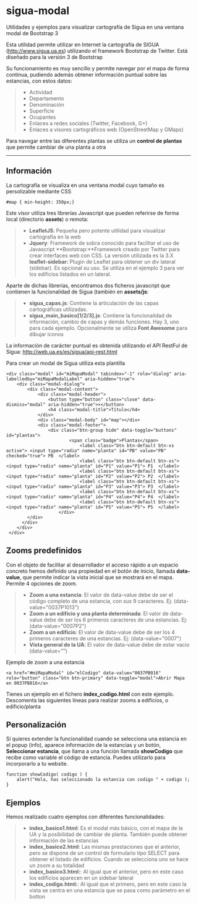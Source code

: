 # sigua-modal
Utilidades y ejemplos para visualizar cartografía de Sigua en una ventana modal de Bootstrap 3

Esta utilidad permite utilizar en Internet la cartografía de SIGUA (http://www.sigua.ua.es) utilizando el framework Bootstrap de Twitter. Está diseñado para la versión 3 de Bootstrap

Su funcionamiento es muy sencillo y permite navegar por el mapa de forma continua, pudiendo además obtener información puntual sobre las estancias, con estos datos:
> - Actividad
> - Departamento
> - Denominación
> - Superficie
> - Ocupantes
> - Enlaces a redes sociales (Twitter, Facebook, G+)
> - Enlaces a visores cartográficos web (OpenStreetMap y GMaps)

Para navegar entre las diferentes plantas se utiliza un **control de plantas** que permite cambiar de una planta a otra

----------


Información
-------------

La cartografía se visualiza en una ventana modal cuyo tamaño es persolizable mediante CSS 
```
#map { min-height: 350px;}
```
Este  visor utiliza tres  librerías Javascript que pueden referirse de forma local (directorio **assets**) o remota:
> - **LeafletJS**: Pequeña pero potente utilidad para visualizar cartografía en la web
> - **Jquery**: Framework de sobra conocido para facilitar el uso de Javascript
> **Bootstrap:**Framework creado por Twitter para crear interfaces web con CSS. La versión utilizada es la 3.X
> **leaflet-sidebar:** Plugin de Leaflet para obtener un div lateral (sidebar). Es opcional su uso. Se utiliza en el ejemplo 3 para ver los edificios listados en un lateral.

Aparte de dichas librerías, encontramos dos ficheros javascript que contienen la funcionalidad de Sigua (también en **assets/js**:
> - **sigua_capas.js**: Contiene la articulación de las capas cartográficas utilizadas.
> - **sigua_main_basico[1/2/3].js**: Contiene la funcionalidad de información, cambio de capas y demás funciones. Hay 3, uno para cada ejemplo.
Opcionalmente se utiliza **Font Awesome** para dibujar iconos

La información de carácter puntual es obtenida utilizando el API RestFul de Sigua: http://web.ua.es/es/sigua/api-rest.html

Para crear un modal de Sigua utiliza esta plantilla
```
<div class="modal" id="miMapaModal" tabindex="-1" role="dialog" aria-labelledby="miMapaModalLabel" aria-hidden="true">
    <div class="modal-dialog">
        <div class="modal-content">
            <div class="modal-header">
                <button type="button" class="close" data-dismiss="modal" aria-hidden="true">×</button> 
                <h4 class="modal-title">Título</h4>
            </div>
            <div class="modal-body" id="map"></div>
            <div class="modal-footer">
            	<div class="btn-group hide" data-toggle="buttons" id="plantas">
						<span class="badge">Plantas</span>
							<label class="btn btn-default btn-xs active"> <input type="radio" name="planta" id="PB" value="PB" checked="true"> PB  </label>
							<label class="btn btn-default btn-xs"> <input type="radio" name="planta" id="P1" value="P1"> P1  </label>
							<label class="btn btn-default btn-xs"> <input type="radio" name="planta" id="P2" value="P2"> P2  </label>
							<label class="btn btn-default btn-xs"> <input type="radio" name="planta" id="P3" value="P3"> P3  </label>
							<label class="btn btn-default btn-xs"> <input type="radio" name="planta" id="P4" value="P4"> P4  </label>
							<label class="btn btn-default btn-xs"> <input type="radio" name="planta" id="PS" value="PS"> PS  </label>
					</div>	              
        </div>            
      </div>
    </div>
 </div>
```

Zooms predefinidos
-------------
Con el objeto de facilitar al desarrollador el acceso rápido a un espacio concreto hemos definido una propiedad en el botón de inicio, llamada **data-value**, que permite indicar la vista inicial que se mostrará en el mapa. Permite 4 opciones de zoom.

> - **Zoom a una estancia**: El valor de data-value debe de ser el código completo de una estancia, con sus 9 caracteres. Ej: (data-value="0037P1013")
> - **Zoom a un edificio y una planta determinada**:  El valor de data-value debe de ser los 6 primeros caracteres de una estancias. Ej: (data-value="0007P2")
> - **Zoom a un edificio**:  El valor de data-value debe de ser los 4 primeros caracteres de una estancias. Ej: (data-value="0007")
> - **Vista general de la UA**:  El valor de data-value debe de estar vacio (data-value="")

Ejemplo de zoom a una estancia
```
<a href="#miMapaModal" id="elCodigo" data-value="0037PB016" role="button" class="btn btn-primary" data-toggle="modal">Abrir Mapa en 0037PB016</a>
```
Tienes un ejemplo en el fichero **index_codigo.html** con este ejemplo. Descomenta las siguientes líneas para realizar zooms a edificios, o edificio/planta

Personalización
-------------
Sí quieres extender la funcionalidad cuando se selecciona una estancia en el popup (info), aparece información de la estancias y un botón, **Seleccionar estancia**, que llama a una función llamada **showCodigo** que recibe como variable el código de estancia. Puedes utilizarlo para incorporarlo a  tu website.
```
function showCodigo( codigo ) {
	alert("Hola, has seleccionado la estancia con codigo " + codigo );
} 
```


Ejemplos
-------------
Hemos realizado cuatro ejemplos con diferentes funcionalidades:


> - **index_basico1.html**: Es el modal más básico, con el mapa de la UA y la posibilidad de cambiar de planta. También puede obtener información de las estancias
> - **index_basico2.html**: Las mismas prestaciones que el anterior,  pero se dispone de un control de formulario tipo SELECT para obtener el listado de edificios. Cuando se selecciona uno se hace un zoom a su totalidad
> - **index_basico3.html:**: Al igual que el anterior, pero en este caso los edificios aparecen en un sidebar lateral
> - **index_codigo.html:**: Al igual que el primero, pero en este caso la vista se centra en una estancia que se pasa como parámetro en el botton

